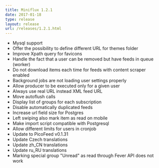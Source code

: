 ```yaml
---
title: Miniflux 1.2.1
date: 2017-01-18
type: release
layout: release
url: /releases/1.2.1.html
---
```


* Mysql support
* Offer the possibility to define different URL for themes folder
* Improve Xpath query for favicons
* Handle the fact that a user can be removed but have feeds in queue (worker)
* Do not download items each time for feeds with content scraper enabled
* Background jobs are not loading user settings properly
* Allow producer to be executed only for a given user
* Always use real URL instead XML feed URL
* Move autoflush calls
* Display list of groups for each subscription
* Disable automatically duplicated feeds
* Increase url field size for Postgres
* Left swiping also mark item as read on mobile
* Make import script compatible with Postgresql
* Allow different limits for users in cronjob
* Update to PicoFeed v0.1.31
* Update Czech translations
* Update zh_CN translations
* Update ru_RU translations
* Marking special group "Unread" as read through Fever API does not work
